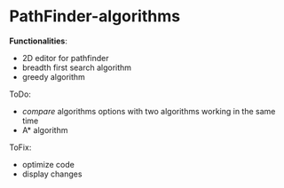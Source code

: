 # PathFinder-algorithms

**Functionalities**:
- 2D editor for pathfinder
- breadth first search algorithm
- greedy algorithm 

ToDo:
- *compare* algorithms options with two algorithms working in the same time
- A* algorithm

ToFix:
- optimize code
- display changes
